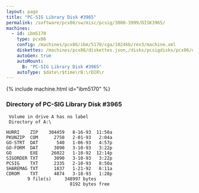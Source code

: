 ```yaml
---
layout: page
title: "PC-SIG Library Disk #3965"
permalink: /software/pcx86/sw/misc/pcsig/3000-3999/DISK3965/
machines:
  - id: ibm5170
    type: pcx86
    config: /machines/pcx86/ibm/5170/cga/1024kb/rev3/machine.xml
    diskettes: /machines/pcx86/diskettes.json,/disks/pcsigdisks/pcx86/diskettes.json
    autoGen: true
    autoMount:
      B: "PC-SIG Library Disk #3965"
    autoType: $date\r$time\rB:\rDIR\r
---
```


{% include machine.html id="ibm5170" %}

### Directory of PC-SIG Library Disk #3965

     Volume in drive A has no label
     Directory of A:\

    HURRI    ZIP    304459   8-16-93  11:50a
    PKUNZIP  COM      2750   2-01-93   2:04a
    GO-STRT  DAT       540   1-06-93   4:57p
    GO-FORM  DAT      3090   3-10-93   3:22p
    GO       EXE     26022   1-10-92  12:14p
    SIGORDER TXT      3090   3-10-93   3:22p
    PCSIG    TXT      2335   2-10-93   8:50a
    SHAREMAG TXT      1837   1-21-92   6:11a
    CDROM    TXT      4874   3-18-93   1:28p
            9 file(s)     348997 bytes
                            8192 bytes free
